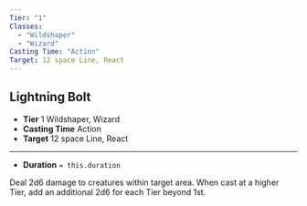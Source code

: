 ```yaml
---
Tier: "1"
Classes:
  - "Wildshaper"
  - "Wizard"
Casting Time: "Action"
Target: 12 space Line, React
---
```

## Lightning Bolt
- **Tier** 1 Wildshaper, Wizard
- **Casting Time** Action
- **Target**  12 space Line, React
---
- **Duration** `= this.duration`

Deal 2d6 damage to creatures within target area. When cast at a higher Tier, add an additional 2d6 for each Tier beyond 1st.